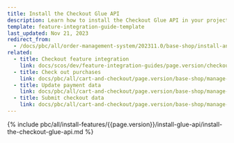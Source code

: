 ```yaml
---
title: Install the Checkout Glue API
description: Learn how to install the Checkout Glue API in your project
template: feature-integration-guide-template
last_updated: Nov 21, 2023
redirect_from:
  - /docs/pbc/all/order-management-system/202311.0/base-shop/install-and-update/install-glue-api/install-the-checkout-glue-api.html
related:
  - title: Checkout feature integration
    link: docs/scos/dev/feature-integration-guides/page.version/checkout-feature-integration.html
  - title: Check out purchases
    link: docs/pbc/all/cart-and-checkout/page.version/base-shop/manage-using-glue-api/check-out/glue-api-check-out-purchases.html
  - title: Update payment data
    link: docs/pbc/all/cart-and-checkout/page.version/base-shop/manage-using-glue-api/check-out/glue-api-update-payment-data.html
  - title: Submit checkout data
    link: docs/pbc/all/cart-and-checkout/page.version/base-shop/manage-using-glue-api/check-out/glue-api-submit-checkout-data.html
---
```


{% include pbc/all/install-features/{{page.version}}/install-glue-api/install-the-checkout-glue-api.md %} <!-- To edit, see /_includes/pbc/all/install-features/202311.0/install-glue-api/install-the-checkout-glue-api.md -->
